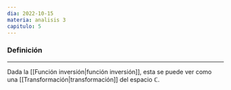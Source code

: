 ```yaml
---
dia: 2022-10-15
materia: analisis 3
capitulo: 5
---
```

### Definición
---
Dada la [[Función inversión|función inversión]], esta se puede ver como una [[Transformación|transformación]] del espacio $\mathbb{C}$.

